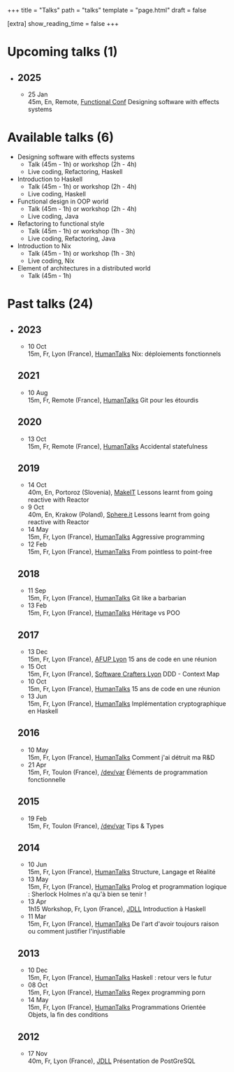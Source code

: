 +++
title = "Talks"
path = "talks"
template = "page.html"
draft = false

[extra]
show_reading_time = false
+++

<h1 class="title-container section-title bottom-divider">
    Upcoming talks (1)
</h1>

<div class="archive">
  <ul class="list-with-title">
    <li>
      <h2 class="listing-title">2025</h2>
      <ul class="listing">
        <li class="listing-item">
          <div class="post-time"><span class="date">25 Jan</span></div>
          45m,
          En,
          Remote,
          <a href="https://confengine.com/conferences/functional-conf-2025" title="Functional Conf">Functional Conf</a>
          Designing software with effects systems
        </li>
      </ul>
    </li>
  </ul>
</div>

<h1 class="title-container section-title bottom-divider">
    Available talks (6)
</h1>

* Designing software with effects systems
  * Talk (45m - 1h) or workshop (2h - 4h)
  * Live coding, Refactoring, Haskell
* Introduction to Haskell
  * Talk (45m - 1h) or workshop (2h - 4h)
  * Live coding, Haskell
* Functional design in OOP world
  * Talk (45m - 1h) or workshop (2h - 4h)
  * Live coding, Java
* Refactoring to functional style
  * Talk (45m - 1h) or workshop (1h - 3h)
  * Live coding, Refactoring, Java
* Introduction to Nix
  * Talk (45m - 1h) or workshop (1h - 3h)
  * Live coding, Nix
* Element of architectures in a distributed world
  * Talk (45m - 1h)

<h1 class="title-container section-title bottom-divider">
    Past talks (24)
</h1>

<div class="archive">
  <ul class="list-with-title">
    <li>
      <h2 class="listing-title">2023</h2>
      <ul class="listing">
        <li class="listing-item">
          <div class="post-time"><span class="date">10 Oct</span></div>
          15m,
          Fr,
          Lyon (France),
          <a href="https://humantalks.com/talks/1900-nix-deploiements-fonctionnels" title="HumanTalks">HumanTalks</a>
          Nix: déploiements fonctionnels
        </li>
      </ul>
      <h2 class="listing-title">2021</h2>
      <ul class="listing">
        <li class="listing-item">
          <div class="post-time"><span class="date">10 Aug</span></div>
          15m,
          Fr,
          Remote (France),
          <a href="https://humantalks.com/talks/1689-git-pour-les-etourdis" title="HumanTalks">HumanTalks</a>
          Git pour les étourdis
        </li>
      </ul>
      <h2 class="listing-title">2020</h2>
      <ul class="listing">
        <li class="listing-item">
          <div class="post-time"><span class="date">13 Oct</span></div>
          15m,
          Fr,
          Remote (France),
          <a href="https://humantalks.com/talks/1555-accidental-statefulness" title="HumanTalks">HumanTalks</a>
          Accidental statefulness
        </li>
      </ul>
      <h2 class="listing-title">2019</h2>
      <ul class="listing">
        <li class="listing-item">
          <div class="post-time"><span class="date">14 Oct</span></div>
          40m,
          En,
          Portoroz (Slovenia),
          <a href="https://www.makeit.si/" title="MakeIT">MakeIT</a>
          Lessons learnt from going reactive with Reactor
        </li>
        <li class="listing-item">
          <div class="post-time"><span class="date">9 Oct</span></div>
          40m,
          En,
          Krakow (Poland),
          <a href="https://sphere.it/" title="Sphere.it">Sphere.it</a>
          Lessons learnt from going reactive with Reactor
        </li>
        <li class="listing-item">
          <div class="post-time"><span class="date">14 May</span></div>
          15m,
          Fr,
          Lyon (France),
          <a href="https://humantalks.com/talks/1408-aggressive-programming" title="HumanTalks">HumanTalks</a>
          Aggressive programming
        </li>
        <li class="listing-item">
          <div class="post-time"><span class="date">12 Feb</span></div>
          15m,
          Fr,
          Lyon (France),
          <a href="https://humantalks.com/talks/1370-from-pointless-to-point-free" title="HumanTalks">HumanTalks</a>
          From pointless to point-free
        </li>
      </ul>
      <h2 class="listing-title">2018</h2>
      <ul class="listing">
        <li class="listing-item">
          <div class="post-time"><span class="date">11 Sep</span></div>
          15m,
          Fr,
          Lyon (France),
          <a href="https://humantalks.com/talks/1234-git-like-a-barbarian" title="HumanTalks">HumanTalks</a>
          Git like a barbarian
        </li>
        <li class="listing-item">
          <div class="post-time"><span class="date">13 Feb</span></div>
          15m,
          Fr,
          Lyon (France),
          <a href="https://humantalks.com/talks/1180-heritage-vs-poo" title="HumanTalks">HumanTalks</a>
          Héritage vs POO
        </li>
      </ul>
      <h2 class="listing-title">2017</h2>
      <ul class="listing">
        <li class="listing-item">
          <div class="post-time"><span class="date">13 Dec</span></div>
          15m,
          Fr,
          Lyon (France),
          <a href="http://lyon.afup.org/" title="AFUP Lyon">AFUP Lyon</a>
          15 ans de code en une réunion
        </li>
        <li class="listing-item">
          <div class="post-time"><span class="date">15 Oct</span></div>
          15m,
          Fr,
          Lyon (France),
          <a href="https://swcraftlyon.github.io/" title="Software Crafters Lyon">Software Crafters Lyon</a>
          DDD - Context Map
        </li>
        <li class="listing-item">
          <div class="post-time"><span class="date">10 Oct</span></div>
          15m,
          Fr,
          Lyon (France),
          <a href="https://humantalks.com/talks/1109-15-ans-de-code-resume-en-une-reunion" title="HumanTalks">HumanTalks</a>
          15 ans de code en une réunion
        </li>
        <li class="listing-item">
          <div class="post-time"><span class="date">13 Jun</span></div>
          15m,
          Fr,
          Lyon (France),
          <a href="https://humantalks.com/talks/1085-implementation-cryptographique-en-haskell" title="HumanTalks">HumanTalks</a>
          Implémentation cryptographique en Haskell
        </li>
      </ul>
      <h2 class="listing-title">2016</h2>
      <ul class="listing">
        <li class="listing-item">
          <div class="post-time"><span class="date">10 May</span></div>
          15m,
          Fr,
          Lyon (France),
          <a href="https://humantalks.com/talks/812-comment-j-ai-detruit-ma-r-d" title="HumanTalks">HumanTalks</a>
          Comment j'ai détruit ma R&D
        </li>
        <li class="listing-item">
          <div class="post-time"><span class="date">21 Apr</span></div>
          15m,
          Fr,
          Toulon (France),
          <a href="#" title="/dev/var">/dev/var</a>
          Éléments de programmation fonctionnelle
        </li>
      </ul>
      <h2 class="listing-title">2015</h2>
      <ul class="listing">
        <li class="listing-item">
          <div class="post-time"><span class="date">19 Feb</span></div>
          15m,
          Fr,
          Toulon (France),
          <a href="#" title="/dev/var">/dev/var</a>
          Tips & Types
        </li>
      </ul>
      <h2 class="listing-title">2014</h2>
      <ul class="listing">
        <li class="listing-item">
          <div class="post-time"><span class="date">10 Jun</span></div>
          15m,
          Fr,
          Lyon (France),
          <a href="https://humantalks.com/talks/427-structure-langage-et-realite" title="HumanTalks">HumanTalks</a>
          Structure, Langage et Réalité
        </li>
        <li class="listing-item">
          <div class="post-time"><span class="date">13 May</span></div>
          15m,
          Fr,
          Lyon (France),
          <a href="https://humantalks.com/talks/404-prolog-et-programmation-logique-sherlock-holmes-n" title="HumanTalks">HumanTalks</a>
          Prolog et programmation logique : Sherlock Holmes n'a qu'à bien se tenir !
        </li>
        <li class="listing-item">
          <div class="post-time"><span class="date">13 Apr</span></div>
          1h15 Workshop,
          Fr,
          Lyon (France),
          <a href="https://jdll.org" title="JDLL">JDLL</a>
          Introduction à Haskell
        </li>
        <li class="listing-item">
          <div class="post-time"><span class="date">11 Mar</span></div>
          15m,
          Fr,
          Lyon (France),
          <a href="https://humantalks.com/talks/364-de-l-art-d-avoir-toujours-raison-ou-comment-justif" title="HumanTalks">HumanTalks</a>
          De l'art d'avoir toujours raison ou comment justifier l'injustifiable
        </li>
      </ul>
      <h2 class="listing-title">2013</h2>
      <ul class="listing">
        <li class="listing-item">
          <div class="post-time"><span class="date">10 Dec</span></div>
          15m,
          Fr,
          Lyon (France),
          <a href="https://humantalks.com/talks/302-haskell-retour-vers-le-futur" title="HumanTalks">HumanTalks</a>
          Haskell : retour vers le futur
        </li>
        <li class="listing-item">
          <div class="post-time"><span class="date">08 Oct</span></div>
          15m,
          Fr,
          Lyon (France),
          <a href="https://humantalks.com/talks/252-regex-programming-porn" title="HumanTalks">HumanTalks</a>
          Regex programming porn
        </li>
        <li class="listing-item">
          <div class="post-time"><span class="date">14 May</span></div>
          15m,
          Fr,
          Lyon (France),
          <a href="https://humantalks.com/talks/154-programmations-orientee-objets-la-fin-des-conditio" title="HumanTalks">HumanTalks</a>
          Programmations Orientée Objets, la fin des conditions
        </li>
      </ul>
      <h2 class="listing-title">2012</h2>
      <ul class="listing">
        <li class="listing-item">
          <div class="post-time"><span class="date">17 Nov</span></div>
          40m,
          Fr,
          Lyon (France),
          <a href="https://jdll.org" title="JDLL">JDLL</a>
          Présentation de PostGreSQL
        </li>
      </ul>
    </li>
  </ul>
</div>

